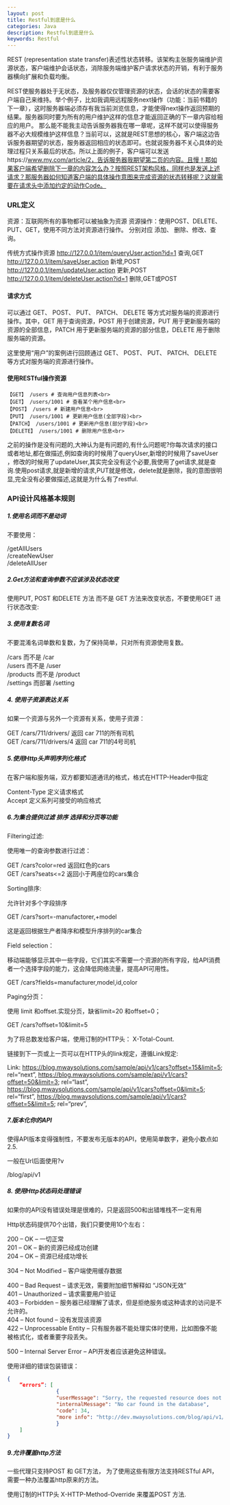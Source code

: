 ```yaml
---
layout: post
title: Restful到底是什么
categories: Java
description: Restful到底是什么
keywords: Restful
---
```

REST (representation state transfer)表述性状态转移。该架构主张服务端维护资源状态，客户端维护会话状态，消除服务端维护客户请求状态的开销，有利于服务器横向扩展和负载均衡。

REST使服务器处于无状态，及服务器仅仅管理资源的状态，会话的状态的需要客户端自己来维持。举个例子，比如我调用远程服务next操作（功能：当前书籍的下一章），这时服务器端必须存有我当前浏览信息，才能使得next操作返回预期的结果。服务器同时要为所有的用户维护这样的信息才能返回正确的下一章内容给相应的用户。
那么能不能我主动告诉服务器我在哪一章呢，这样不就可以使得服务器不必大规模维护这样信息？当前可以，这就是REST思想的核心，客户端这边告诉服务器期望的状态，服务器返回相应的状态即可。也就说服务器不关心具体的处理过程只关系最后的状态。所以上面的例子，客户端可以发送https://www.my.com/article/2，告诉服务器我期望第二页的内容。且慢！那如果客户端希望删除下一章的内容怎么办？按照REST架构风格，同样也是发送上述请求？那服务器如何知道客户端的具体操作意图来完成资源的状态转移呢？这就需要在请求头中添加约定的动作Code。

### URL定义
资源：互联网所有的事物都可以被抽象为资源
资源操作：使用POST、DELETE、PUT、GET，使用不同方法对资源进行操作。
分别对应 添加、 删除、修改、查询。

传统方式操作资源
http://127.0.0.1/item/queryUser.action?id=1 查询,GET
http://127.0.0.1/item/saveUser.action 新增,POST
http://127.0.0.1/item/updateUser.action 更新,POST
http://127.0.0.1/item/deleteUser.action?id=1 删除,GET或POST

#### 请求方式
可以通过 GET、 POST、 PUT、 PATCH、 DELETE 等方式对服务端的资源进行操作。其中，GET 用于查询资源，POST 用于创建资源，PUT 用于更新服务端的资源的全部信息，PATCH 用于更新服务端的资源的部分信息，DELETE 用于删除服务端的资源。

这里使用“用户”的案例进行回顾通过 GET、 POST、 PUT、 PATCH、 DELETE 等方式对服务端的资源进行操作。

#### 使用RESTful操作资源

    【GET】 /users # 查询用户信息列表<br>
    【GET】 /users/1001 # 查看某个用户信息<br>
    【POST】 /users # 新建用户信息<br>
    【PUT】 /users/1001 # 更新用户信息(全部字段)<br>
    【PATCH】 /users/1001 # 更新用户信息(部分字段)<br>
    【DELETE】 /users/1001 # 删除用户信息<br>

之前的操作是没有问题的,大神认为是有问题的,有什么问题呢?你每次请求的接口或者地址,都在做描述,例如查询的时候用了queryUser,新增的时候用了saveUser ，修改的时候用了updateUser,其实完全没有这个必要,我使用了get请求,就是查询.使用post请求,就是新增的请求,PUT就是修改，delete就是删除，我的意图很明显,完全没有必要做描述,这就是为什么有了restful.

### API设计风格基本规则
##### 1.使用名词而不是动词
不要使用：

/getAllUsers<br>
/createNewUser<br>
/deleteAllUser

##### 2.Get方法和查询参数不应该涉及状态改变
使用PUT, POST 和DELETE 方法 而不是 GET 方法来改变状态，不要使用GET 进行状态改变:

##### 3.使用复数名词
不要混淆名词单数和复数，为了保持简单，只对所有资源使用复数。

/cars 而不是 /car<br>
/users 而不是 /user<br>
/products 而不是 /product<br>
/settings 而部署 /setting

##### 4. 使用子资源表达关系
如果一个资源与另外一个资源有关系，使用子资源：

GET /cars/711/drivers/ 返回 car 711的所有司机<br>
GET /cars/711/drivers/4 返回 car 711的4号司机

##### 5.使用Http头声明序列化格式
在客户端和服务端，双方都要知道通讯的格式，格式在HTTP-Header中指定

Content-Type 定义请求格式<br>
Accept 定义系列可接受的响应格式

##### 6.为集合提供过滤 排序 选择和分页等功能
Filtering过滤:

使用唯一的查询参数进行过滤：

GET /cars?color=red 返回红色的cars<br>
GET /cars?seats<=2 返回小于两座位的cars集合

Sorting排序:

允许针对多个字段排序

GET /cars?sort=-manufactorer,+model

这是返回根据生产者降序和模型升序排列的car集合

Field selection：

移动端能够显示其中一些字段，它们其实不需要一个资源的所有字段，给API消费者一个选择字段的能力，这会降低网络流量，提高API可用性。

GET /cars?fields=manufacturer,model,id,color

Paging分页：

使用 limit 和offset.实现分页，缺省limit=20 和offset=0；

GET /cars?offset=10&limit=5

为了将总数发给客户端，使用订制的HTTP头： X-Total-Count.

链接到下一页或上一页可以在HTTP头的link规定，遵循Link规定:

Link: https://blog.mwaysolutions.com/sample/api/v1/cars?offset=15&limit=5; rel=“next”,
https://blog.mwaysolutions.com/sample/api/v1/cars?offset=50&limit=3; rel=“last”,
https://blog.mwaysolutions.com/sample/api/v1/cars?offset=0&limit=5; rel=“first”,
https://blog.mwaysolutions.com/sample/api/v1/cars?offset=5&limit=5; rel=“prev”,

##### 7.版本化你的API
使得API版本变得强制性，不要发布无版本的API，使用简单数字，避免小数点如2.5.

一般在Url后面使用?v

/blog/api/v1

##### 8. 使用Http状态码处理错误
如果你的API没有错误处理是很难的，只是返回500和出错堆栈不一定有用

Http状态码提供70个出错，我们只要使用10个左右：

200 – OK – 一切正常<br>
201 – OK – 新的资源已经成功创建<br>
204 – OK – 资源已经成功增长

304 – Not Modified – 客户端使用缓存数据

400 – Bad Request – 请求无效，需要附加细节解释如 “JSON无效”<br>
401 – Unauthorized – 请求需要用户验证<br>
403 – Forbidden – 服务器已经理解了请求，但是拒绝服务或这种请求的访问是不允许的。<br>
404 – Not found – 没有发现该资源<br>
422 – Unprocessable Entity – 只有服务器不能处理实体时使用，比如图像不能被格式化，或者重要字段丢失。

500 – Internal Server Error – API开发者应该避免这种错误。

使用详细的错误包装错误：
```json
{
    “errors”: [
                {
                "userMessage": "Sorry, the requested resource does not exist",
                "internalMessage": "No car found in the database",
                "code": 34,
                "more info": "http://dev.mwaysolutions.com/blog/api/v1/errors/12345"
                }
    ]
}
```

##### 9.允许覆盖http方法
一些代理只支持POST 和 GET方法， 为了使用这些有限方法支持RESTful API，需要一种办法覆盖http原来的方法。

使用订制的HTTP头 X-HTTP-Method-Override 来覆盖POST 方法.